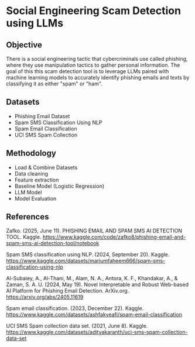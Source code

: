 # Social Engineering Scam Detection using LLMs

## Objective
There is a social engineering tactic that cybercriminals use called phishing, where they use manipulation tactics to gather personal information. 
The goal of this this scam detection tool is to leverage LLMs paired with machine learning models to accurately identify phishing emails and texts by classifying it as either "spam" or "ham".

## Datasets
- Phishing Email Dataset
- Spam SMS Classification Using NLP
- Spam Email Classification
- UCI SMS Spam Collection

## Methodology
* Load & Combine Datasets
* Data cleaning
* Feature extraction
* Baseline Model (Logistic Regression)
* LLM Model
* Model Evaluation

## References

Zafko. (2025, June 11). PHISHING EMAIL AND SPAM SMS AI DETECTION TOOL. Kaggle. https://www.kaggle.com/code/zafko8/phishing-email-and-spam-sms-ai-detection-tool/notebook

Spam SMS classification using NLP. (2024, September 20). Kaggle. https://www.kaggle.com/datasets/mariumfaheem666/spam-sms-classification-using-nlp

Al-Subaiey, A., Al-Thani, M., Alam, N. A., Antora, K. F., Khandakar, A., & Zaman, S. A. U. (2024, May 19). Novel Interpretable and Robust Web-based AI Platform for Phishing Email Detection. ArXiv.org. https://arxiv.org/abs/2405.11619

Spam email classification. (2023, December 22). Kaggle. https://www.kaggle.com/datasets/ashfakyeafi/spam-email-classification

UCI SMS Spam collection data set. (2021, June 8). Kaggle. https://www.kaggle.com/datasets/adityakaranth/uci-sms-spam-collection-data-set